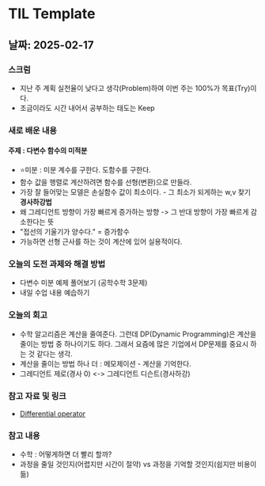 # TIL Template

## 날짜: 2025-02-17

### 스크럼
- 지난 주 계획 실천율이 낮다고 생각(Problem)하여 이번 주는 100%가 목표(Try)이다.
- 조금이라도 시간 내어서 공부하는 태도는 Keep

### 새로 배운 내용
#### 주제 : 다변수 함수의 미적분
- ⭐️미분 : 미분 계수를 구한다. 도함수를 구한다.
- 함수 값을 행렬로 계산하려면 함수를 선형(변환)으로 만들라.
- 가장 잘 들어맞는 모델은 손실함수 값이 최소이다. - 그 최소가 되게하는 w,v 찾기
**경사하강법**
- 왜 그레디언트 방향이 가장 빠르게 증가하는 방향 -> 그 반대 방향이 가장 빠르게 감소한다는 뜻
- "접선의 기울기가 양수다." = 증가함수
- 가능하면 선형 근사를 하는 것이 계산에 있어 실용적이다.

### 오늘의 도전 과제와 해결 방법
- 다변수 미분 예제 풀어보기 (공학수학 3문제)
- 내일 수업 내용 예습하기

### 오늘의 회고
- 수학 알고리즘은 계산을 줄여준다. 그런데 DP(Dynamic Programming)은 계산을 줄이는 방법 중 하나이기도 하다. 그래서 요즘에 많은 기업에서 DP문제를 중요시 하는 것 같다는 생각.
- 계산을 줄이는 방법 하나 더 : 메모제이션 - 계산을 기억한다.
- 그레디언트 제로(경사 0) <-> 그레디언트 디슨트(경사하강)

### 참고 자료 및 링크
- [Differential operator](https://en.wikipedia.org/wiki/Differential_operator)

### 참고 내용
- 수학 : 어떻게하면 더 빨리 할까?
- 과정을 줄일 것인지(어렵지만 시간이 절약) vs 과정을 기억할 것인지(쉽지만 비용이 듦)
